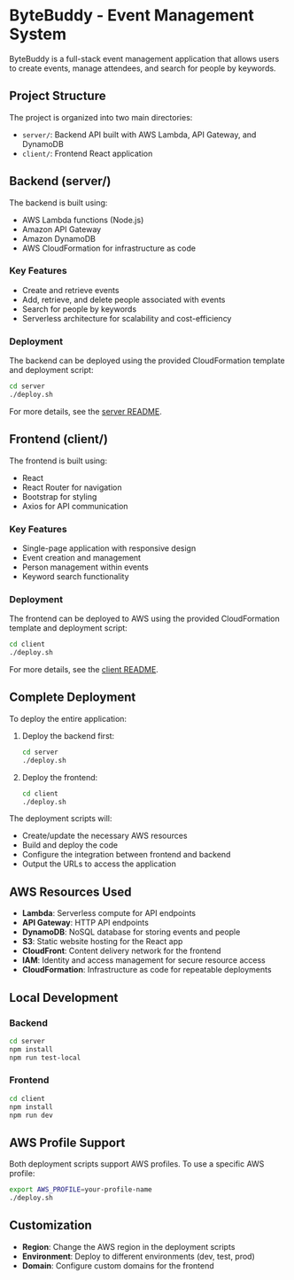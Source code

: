 # ByteBuddy - Event Management System

ByteBuddy is a full-stack event management application that allows users to create events, manage attendees, and search for people by keywords.

## Project Structure

The project is organized into two main directories:

- `server/`: Backend API built with AWS Lambda, API Gateway, and DynamoDB
- `client/`: Frontend React application

## Backend (server/)

The backend is built using:

- AWS Lambda functions (Node.js)
- Amazon API Gateway
- Amazon DynamoDB
- AWS CloudFormation for infrastructure as code

### Key Features

- Create and retrieve events
- Add, retrieve, and delete people associated with events
- Search for people by keywords
- Serverless architecture for scalability and cost-efficiency

### Deployment

The backend can be deployed using the provided CloudFormation template and deployment script:

```bash
cd server
./deploy.sh
```

For more details, see the [server README](server/README.md).

## Frontend (client/)

The frontend is built using:

- React
- React Router for navigation
- Bootstrap for styling
- Axios for API communication

### Key Features

- Single-page application with responsive design
- Event creation and management
- Person management within events
- Keyword search functionality

### Deployment

The frontend can be deployed to AWS using the provided CloudFormation template and deployment script:

```bash
cd client
./deploy.sh
```

For more details, see the [client README](client/README.md).

## Complete Deployment

To deploy the entire application:

1. Deploy the backend first:
   ```bash
   cd server
   ./deploy.sh
   ```

2. Deploy the frontend:
   ```bash
   cd client
   ./deploy.sh
   ```

The deployment scripts will:
- Create/update the necessary AWS resources
- Build and deploy the code
- Configure the integration between frontend and backend
- Output the URLs to access the application

## AWS Resources Used

- **Lambda**: Serverless compute for API endpoints
- **API Gateway**: HTTP API endpoints
- **DynamoDB**: NoSQL database for storing events and people
- **S3**: Static website hosting for the React app
- **CloudFront**: Content delivery network for the frontend
- **IAM**: Identity and access management for secure resource access
- **CloudFormation**: Infrastructure as code for repeatable deployments

## Local Development

### Backend

```bash
cd server
npm install
npm run test-local
```

### Frontend

```bash
cd client
npm install
npm run dev
```

## AWS Profile Support

Both deployment scripts support AWS profiles. To use a specific AWS profile:

```bash
export AWS_PROFILE=your-profile-name
./deploy.sh
```

## Customization

- **Region**: Change the AWS region in the deployment scripts
- **Environment**: Deploy to different environments (dev, test, prod)
- **Domain**: Configure custom domains for the frontend
